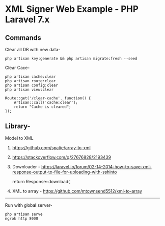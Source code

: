 # XML Signer Web Example - PHP Laravel 7.x

## Commands

Clear all DB with new data-

	php artisan key:generate && php artisan migrate:fresh --seed

Clear Cace-

	php artisan cache:clear
	php artisan route:clear
	php artisan config:clear
	php artisan view:clear

	Route::get('/clear-cache', function() {
	    Artisan::call('cache:clear');
	    return "Cache is cleared";
	});

## Library-

Model to XML

1. https://github.com/spatie/array-to-xml

2. https://stackoverflow.com/q/27676828/2193439

3. Downloader - https://laravel.io/forum/02-14-2014-how-to-save-xml-response-output-to-file-for-uploading-with-sshinto

	return Response::download(

4. XML to array - https://github.com/mtownsend5512/xml-to-array



------------------

Run with global server-

	php artisan serve
	ngrok http 8000
